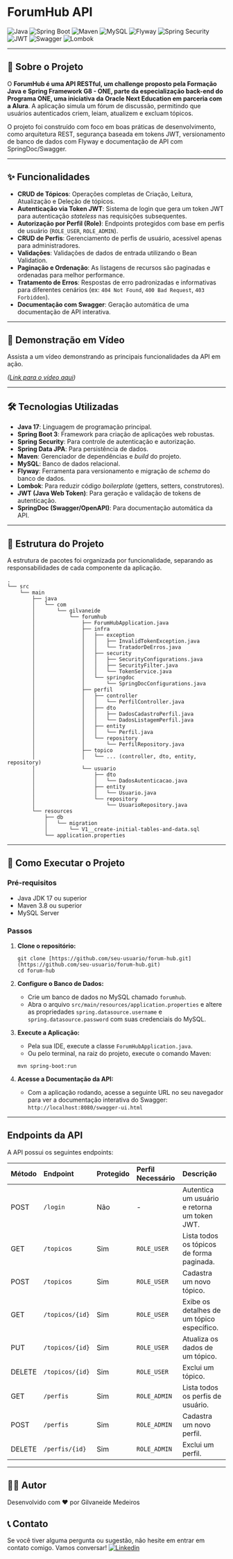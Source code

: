 # ForumHub API

![Java](https://img.shields.io/badge/Java-17%2B-blue?style=for-the-badge&logo=openjdk&logoColor=white)
![Spring Boot](https://img.shields.io/badge/Spring_Boot-3.x-green?style=for-the-badge&logo=spring&logoColor=white)
![Maven](https://img.shields.io/badge/Maven-4.0-red?style=for-the-badge&logo=apache-maven&logoColor=white)
![MySQL](https://img.shields.io/badge/MySQL-005C84?style=for-the-badge&logo=mysql&logoColor=white)
![Flyway](https://img.shields.io/badge/Flyway-CC0200?style=for-the-badge&logo=flyway&logoColor=white)
![Spring Security](https://img.shields.io/badge/Spring_Security-6DB33F?style=for-the-badge&logo=Spring-Security&logoColor=white)
![JWT](https://img.shields.io/badge/JWT-000000?style=for-the-badge&logo=JSON-Web-Tokens&logoColor=white)
![Swagger](https://img.shields.io/badge/Swagger-85EA2D?style=for-the-badge&logo=swagger&logoColor=black)
![Lombok](https://img.shields.io/badge/Lombok-E0234E?style=for-the-badge&logo=Lombok&logoColor=white)

---

## 📖 Sobre o Projeto

O **ForumHub é uma API RESTful, um challenge proposto pela Formação Java e Spring Framework G8 - ONE, parte da especialização back-end do Programa ONE, uma iniciativa da Oracle Next Education em parceria com a Alura**. A aplicação simula um fórum de discussão, permitindo que usuários autenticados criem, leiam, atualizem e excluam tópicos.

O projeto foi construído com foco em boas práticas de desenvolvimento, como arquitetura REST, segurança baseada em tokens JWT, versionamento de banco de dados com Flyway e documentação de API com SpringDoc/Swagger.

---

## ✨ Funcionalidades

* **CRUD de Tópicos**: Operações completas de Criação, Leitura, Atualização e Deleção de tópicos.
* **Autenticação via Token JWT**: Sistema de login que gera um token JWT para autenticação _stateless_ nas requisições subsequentes.
* **Autorização por Perfil (Role)**: Endpoints protegidos com base em perfis de usuário (`ROLE_USER`, `ROLE_ADMIN`).
* **CRUD de Perfis**: Gerenciamento de perfis de usuário, acessível apenas para administradores.
* **Validações**: Validações de dados de entrada utilizando o Bean Validation.
* **Paginação e Ordenação**: As listagens de recursos são paginadas e ordenadas para melhor performance.
* **Tratamento de Erros**: Respostas de erro padronizadas e informativas para diferentes cenários (ex: `404 Not Found`, `400 Bad Request`, `403 Forbidden`).
* **Documentação com Swagger**: Geração automática de uma documentação de API interativa.

---

## 🎥 Demonstração em Vídeo

Assista a um vídeo demonstrando as principais funcionalidades da API em ação.

*([Link para o vídeo aqui](https://youtu.be/zwnMJMkooNs?si=zWW-U4N0n24qPbT1))*

---

## 🛠️ Tecnologias Utilizadas

* **Java 17**: Linguagem de programação principal.
* **Spring Boot 3**: Framework para criação de aplicações web robustas.
* **Spring Security**: Para controle de autenticação e autorização.
* **Spring Data JPA**: Para persistência de dados.
* **Maven**: Gerenciador de dependências e _build_ do projeto.
* **MySQL**: Banco de dados relacional.
* **Flyway**: Ferramenta para versionamento e migração de _schema_ do banco de dados.
* **Lombok**: Para reduzir código _boilerplate_ (getters, setters, construtores).
* **JWT (Java Web Token)**: Para geração e validação de tokens de autenticação.
* **SpringDoc (Swagger/OpenAPI)**: Para documentação automática da API.

---

## 🌳 Estrutura do Projeto

A estrutura de pacotes foi organizada por funcionalidade, separando as responsabilidades de cada componente da aplicação.
```
.
└── src
    └── main
        ├── java
        │   └── com
        │       └── gilvaneide
        │           └── forumhub
        │               ├── ForumHubApplication.java
        │               ├── infra
        │               │   ├── exception
        │               │   │   ├── InvalidTokenException.java
        │               │   │   └── TratadorDeErros.java
        │               │   ├── security
        │               │   │   ├── SecurityConfigurations.java
        │               │   │   ├── SecurityFilter.java
        │               │   │   └── TokenService.java
        │               │   └── springdoc
        │               │       └── SpringDocConfigurations.java
        │               ├── perfil
        │               │   ├── controller
        │               │   │   └── PerfilController.java
        │               │   ├── dto
        │               │   │   ├── DadosCadastroPerfil.java
        │               │   │   └── DadosListagemPerfil.java
        │               │   ├── entity
        │               │   │   └── Perfil.java
        │               │   └── repository
        │               │       └── PerfilRepository.java
        │               ├── topico
        │               │   └── ... (controller, dto, entity, repository)
        │               └── usuario
        │                   ├── dto
        │                   │   └── DadosAutenticacao.java
        │                   ├── entity
        │                   │   └── Usuario.java
        │                   └── repository
        │                       └── UsuarioRepository.java
        └── resources
            ├── db
            │   └── migration
            │       └── V1__create-initial-tables-and-data.sql
            └── application.properties

```
---

## 🚀 Como Executar o Projeto

### Pré-requisitos
* Java JDK 17 ou superior
* Maven 3.8 ou superior
* MySQL Server

### Passos

1.  **Clone o repositório:**
    ```shell
    git clone [https://github.com/seu-usuario/forum-hub.git](https://github.com/seu-usuario/forum-hub.git)
    cd forum-hub
    ```

2.  **Configure o Banco de Dados:**
    * Crie um banco de dados no MySQL chamado `forumhub`.
    * Abra o arquivo `src/main/resources/application.properties` e altere as propriedades `spring.datasource.username` e `spring.datasource.password` com suas credenciais do MySQL.

3.  **Execute a Aplicação:**
    * Pela sua IDE, execute a classe `ForumHubApplication.java`.
    * Ou pelo terminal, na raiz do projeto, execute o comando Maven:
    ```shell
    mvn spring-boot:run
    ```

4.  **Acesse a Documentação da API:**
    * Com a aplicação rodando, acesse a seguinte URL no seu navegador para ver a documentação interativa do Swagger:
    `http://localhost:8080/swagger-ui.html`

---

## Endpoints da API

A API possui os seguintes endpoints:

| Método | Endpoint         | Protegido | Perfil Necessário | Descrição                                     |
| :----- | :--------------- | :-------- | :---------------- | :-------------------------------------------- |
| POST   | `/login`         | Não       | -                 | Autentica um usuário e retorna um token JWT.  |
| GET    | `/topicos`       | Sim       | `ROLE_USER`       | Lista todos os tópicos de forma paginada.     |
| POST   | `/topicos`       | Sim       | `ROLE_USER`       | Cadastra um novo tópico.                      |
| GET    | `/topicos/{id}`  | Sim       | `ROLE_USER`       | Exibe os detalhes de um tópico específico.    |
| PUT    | `/topicos/{id}`  | Sim       | `ROLE_USER`       | Atualiza os dados de um tópico.               |
| DELETE | `/topicos/{id}`  | Sim       | `ROLE_USER`       | Exclui um tópico.                             |
| GET    | `/perfis`        | Sim       | `ROLE_ADMIN`      | Lista todos os perfis de usuário.             |
| POST   | `/perfis`        | Sim       | `ROLE_ADMIN`      | Cadastra um novo perfil.                      |
| DELETE | `/perfis/{id}`   | Sim       | `ROLE_ADMIN`      | Exclui um perfil.                             |

---

## 👨‍💻 Autor
Desenvolvido com ❤️ por Gilvaneide Medeiros

## 📞 Contato
Se você tiver alguma pergunta ou sugestão, não hesite em entrar em contato comigo. Vamos conversar!
[![Linkedin](https://img.shields.io/badge/Linkedin-0A66C2?style=for-the-badge&logo=linkedin&logoColor=white)](https://www.linkedin.com/in/gilvaneide-bertaccini/)

